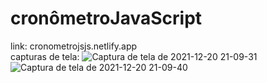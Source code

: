 # cronômetroJavaScript
link: cronometrojsjs.netlify.app
<br>
capturas de tela:
![Captura de tela de 2021-12-20 21-09-31](https://user-images.githubusercontent.com/91329679/146849785-4d0c36cb-943e-48c1-b570-b286ec3debe2.png)
![Captura de tela de 2021-12-20 21-09-40](https://user-images.githubusercontent.com/91329679/146849812-f7daa055-1dd4-45a7-8baf-d1535bdbfcfa.png)



